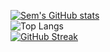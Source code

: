 [![Sem's GitHub stats](https://github-readme-stats.vercel.app/api?username=SemKirkels)](https://github.com/anuraghazra/github-readme-stats)
<br>
![Top Langs](https://github-readme-stats.vercel.app/api/top-langs/?username=SemKirkels&layout=compact&theme=architect)
<br>
[![GitHub Streak](http://github-readme-streak-stats.herokuapp.com?user=SemKirkels&theme=architect&background=fffff)](https://git.io/streak-stats)
